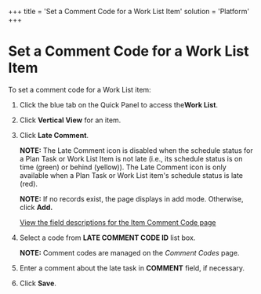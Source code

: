 +++
title = 'Set a Comment Code for a Work List Item'
solution = 'Platform'
+++

# Set a Comment Code for a Work List Item

To set a comment code for a Work List item:

1.  Click the blue tab on the Quick Panel to access the**Work List**.

2.  Click **Vertical View** for an item.

3.  Click **Late Comment**.
    
    **NOTE:** The Late Comment icon is disabled when the schedule status
    for a Plan Task or Work List Item is not late (i.e., its schedule
    status is on time (green) or behind (yellow)). The Late Comment icon
    is only available when a Plan Task or Work List item's schedule
    status is late (red).
    
    **NOTE:** If no records exist, the page displays in add mode.
    Otherwise, click **Add.**
    
    [View the field descriptions for the Item Comment Code
    page](../Page_Desc/Item_Comment_Code.htm)

4.  Select a code from **LATE COMMENT CODE ID** list box.
    
    **NOTE:** Comment codes are managed on the *Comment Codes* page.

5.  Enter a comment about the late task in **COMMENT** field, if
    necessary.

6.  Click **Save**.
